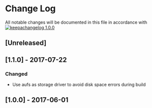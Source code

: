 # Change Log

All notable changes will be documented in this file in accordance with
[![keepachangelog 1.0.0](https://img.shields.io/badge/keepachangelog-1.0.0-brightgreen.svg)](http://keepachangelog.com/en/1.0.0/)

## \[Unreleased]

## \[1.1.0] - 2017-07-22

### Changed

- Use aufs as storage driver to avoid disk space errors during build

## \[1.0.0] - 2017-06-01

